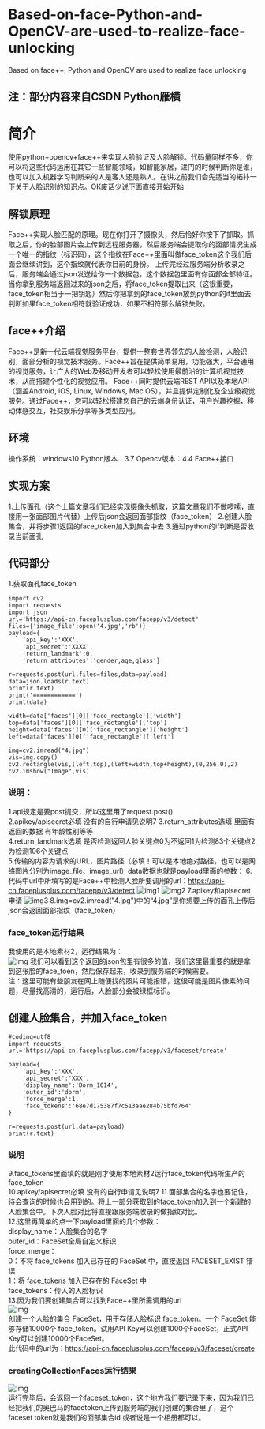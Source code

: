 # Based-on-face-Python-and-OpenCV-are-used-to-realize-face-unlocking
Based on face++, Python and OpenCV are used to realize face unlocking
## 注：部分内容来自CSDN Python雁横
# 简介
使用python+opencv+face++来实现人脸验证及人脸解锁。代码量同样不多，你可以将这些代码运用在其它一些智能领域，如智能家居，进门的时候判断你是谁，也可以加入机器学习判断来的人是客人还是熟人。在讲之前我们会先适当的拓扑一下关于人脸识别的知识点。OK废话少说下面直接开始开始
## 解锁原理
Face++实现人脸匹配的原理。现在你打开了摄像头，然后恰好你按下了抓取。抓取之后，你的脸部图片会上传到远程服务器，然后服务端会提取你的面部情况生成一个唯一的指纹（标识码），这个指纹在Face++里面叫做face_token这个我们后面会继续讲到，这个指纹就代表你目前的身份。
上传完经过服务端分析收录之后，服务端会通过json发送给你一个数据包，这个数据包里面有你面部全部特征。
当你拿到服务端返回过来的json之后，将face_token提取出来（这很重要，face_token相当于一把钥匙）然后你把拿到的face_token放到python的if里面去判断如果face_token相符就验证成功，如果不相符那么解锁失败。
## face++介绍
Face++是新一代云端视觉服务平台，提供一整套世界领先的人脸检测，人脸识别，面部分析的视觉技术服务。Face++旨在提供简单易用，功能强大，平台通用的视觉服务，让广大的Web及移动开发者可以轻松使用最前沿的计算机视觉技术，从而搭建个性化的视觉应用。 Face++同时提供云端REST API以及本地API（涵盖Android, iOS, Linux, Windows, Mac OS），并且提供定制化及企业级视觉服务。通过Face++，您可以轻松搭建您自己的云端身份认证，用户兴趣挖掘，移动体感交互，社交娱乐分享等多类型应用。
## 环境
操作系统：windows10
Python版本：3.7
Opencv版本：4.4
Face++接口
## 实现方案
1.上传面孔（这个上篇文章我们已经实现摄像头抓取，这篇文章我们不做啰嗦，直接用一张面部图片代替）上传后json会返回面部指纹（face_token）
2.创建人脸集合，并将步骤1返回的face_token加入到集合中去
3.通过python的if判断是否收录当前面孔
## 代码部分
1.获取面孔face_token
```
import cv2
import requests
import json
url='https://api-cn.faceplusplus.com/facepp/v3/detect'
files={'image_file':open('4.jpg','rb')}
payload={
    'api_key':'XXX',
    'api_secret':'XXXX',
    'return_landmark':0,
    'return_attributes':'gender,age,glass'}

r=requests.post(url,files=files,data=payload)
data=json.loads(r.text)
print(r.text)
print('============')
print(data)

width=data['faces'][0]['face_rectangle']['width']
top=data['faces'][0]['face_rectangle']['top']
height=data['faces'][0]['face_rectangle']['height']
left=data['faces'][0]['face_rectangle']['left']

img=cv2.imread("4.jpg")
vis=img.copy()
cv2.rectangle(vis,(left,top),(left+width,top+height),(0,256,0),2)
cv2.imshow("Image",vis)

```
### 说明：  
1.api规定是要post提交，所以这里用了request.post()  
2.apikey/apisecret必填 没有的自行申请见说明7 
3.return_attributes选填 里面有返回的数据 有年龄性别等等  
4.return_landmark选填 是否检测返回人脸关键点0为不返回1为检测83个关键点2为检测106个关键点  
5.传输的内容为请求的URL，图片路径（必填！可以是本地绝对路径，也可以是网络图片分别为image_file、image_url）data数据也就是payload里面的参数：
6.代码中url中所填写的是Face++中检测人脸所要调用的url：https://api-cn.faceplusplus.com/facepp/v3/detect
![img1](https://github.com/ChenJian-Jia/Based-on-face-Python-and-OpenCV-are-used-to-realize-face-unlocking/blob/main/img/Face%2B%2B%E7%BD%91%E7%AB%99%E6%93%8D%E4%BD%9C1.png)
![img2](https://github.com/ChenJian-Jia/Based-on-face-Python-and-OpenCV-are-used-to-realize-face-unlocking/blob/main/img/Face%2B%2B%E7%BD%91%E7%AB%99%E6%93%8D%E4%BD%9C3.png)
7.apikey和apisecret申请
![img3](https://github.com/ChenJian-Jia/Based-on-face-Python-and-OpenCV-are-used-to-realize-face-unlocking/blob/main/img/Face%2B%2B%E7%BD%91%E7%AB%99%E6%93%8D%E4%BD%9C4.png)
8.img=cv2.imread("4.jpg")中的“4.jpg”是你想要上传的面孔上传后json会返回面部指纹（face_token）    

### face_token运行结果  
我使用的是本地素材2，运行结果为：  
![img](https://github.com/ChenJian-Jia/Based-on-face-Python-and-OpenCV-are-used-to-realize-face-unlocking/tree/main/img)
我们可以看到这个返回的json包里有很多的值，我们这里最重要的就是拿到这张脸的face_toen，然后保存起来，收录到服务端的时候需要。  
注：这里可能有些朋友在网上随便找的照片可能报错，这很可能是图片像素的问题，尽量找高清的，运行后，人脸部分会被绿框标识。
## 创建人脸集合，并加入face_token
```
#coding=utf8
import requests
url='https://api-cn.faceplusplus.com/facepp/v3/faceset/create'

payload={
    'api_key':'XXX',
    'api_secret':'XXX',
    'display_name':'Dorm_1014',
    'outer_id':'dorm',
    'force_merge':1,
    'face_tokens':'68e7d175387f7c513aae284b75bfd764'
}

r=requests.post(url,data=payload)
print(r.text)

```
### 说明
9.face_tokens里面填的就是刚才使用本地素材2运行face_token代码所生产的face_token  
10.apikey/apisecret必填 没有的自行申请见说明7
11.面部集合的名字也要记住，待会查询的时候也会用到的。将上一部分获取到的face_token加入到一个新建的人脸集合中。下次人脸对比将直接跟服务端收录的做指纹对比。  
12.这里再简单的点一下payload里面的几个参数：  
display_name：人脸集合的名字  
outer_id：FaceSet全局自定义标识  
force_merge：  
0：不将 face_tokens 加入已存在的 FaceSet 中，直接返回 FACESET_EXIST 错误  
1：将 face_tokens 加入已存在的 FaceSet 中  
face_tokens：传入的人脸标识  
13.因为我们要创建集合可以找到Face++里所需调用的url  
![img](https://github.com/ChenJian-Jia/Based-on-face-Python-and-OpenCV-are-used-to-realize-face-unlocking/blob/main/img/Face%2B%2B%E7%BD%91%E7%AB%99%E6%93%8D%E4%BD%9C5.png)  
创建一个人脸的集合 FaceSet，用于存储人脸标识 face_token。一个 FaceSet 能够存储10000个 face_token。试用API Key可以创建1000个FaceSet，正式API Key可以创建10000个FaceSet。  
此代码中的url为：https://api-cn.faceplusplus.com/facepp/v3/faceset/create    
### creatingCollectionFaces运行结果
![img](https://github.com/ChenJian-Jia/Based-on-face-Python-and-OpenCV-are-used-to-realize-face-unlocking/blob/main/img/creatingCollectionFaces%E8%BF%90%E8%A1%8C%E7%BB%93%E6%9E%9C.png)  
运行完毕后，会返回一个faceset_token，这个地方我们要记录下来，因为我们已经把我们的奥巴马的facetoken上传到服务端的我们创建的集合里了，这个faceset token就是我们的面部集合id 或者说是一个相册都可以。  




